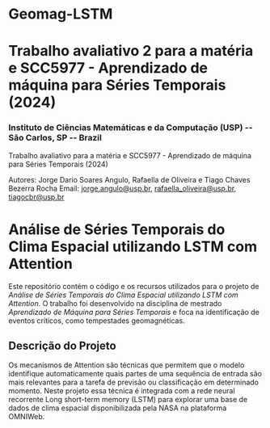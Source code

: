 # Geomag-LSTM
# Trabalho avaliativo 2 para a matéria e SCC5977 - Aprendizado de máquina para Séries Temporais (2024)
### Instituto de Ciências Matemáticas e da Computação (USP) -- São Carlos, SP -- Brazil
Trabalho avaliativo para a matéria e SCC5977 - Aprendizado de máquina para Séries Temporais (2024)

Autores: Jorge Dario Soares Angulo, Rafaella de Oliveira e Tiago Chaves Bezerra Rocha
Email: jorge.angulo@usp.br, rafaella_oliveira@usp.br, tiagocbr@usp.br

# Análise de Séries Temporais do Clima Espacial utilizando LSTM com Attention

Este repositório contém o código e os recursos utilizados para o projeto de *Análise de Séries Temporais do Clima Espacial utilizando LSTM com Attention*. O trabalho foi desenvolvido na disciplina de mestrado *Aprendizado de Máquina para Séries Temporais* e foca na identificação de eventos críticos, como tempestades geomagnéticas.

## Descrição do Projeto

Os mecanismos de Attention são técnicas que permitem que o modelo identifique automaticamente quais partes de uma sequência de entrada são mais relevantes para a tarefa de previsão ou classificação em determinado momento. Neste projeto essa técnica é integrada com a rede neural recorrente Long short-term memory (LSTM) para explorar uma base de dados de clima espacial disponibilizada pela NASA na plataforma OMNIWeb.
